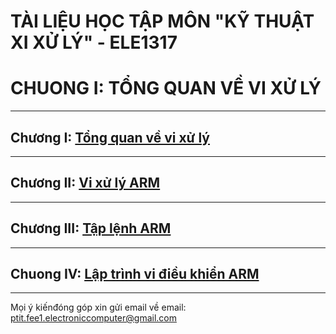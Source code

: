 # TÀI LIỆU HỌC TẬP MÔN "KỸ THUẬT XI XỬ LÝ" - ELE1317
# CHUONG I: TỔNG QUAN VỀ VI XỬ LÝ
----------------------------------------------------------------
## Chương I: [Tổng quan về vi xử lý](./Chapter%201/README.md)

----------------------------------------------------------------
## Chương II: [Vi xử lý ARM](./Chapter%202/README.md)

----------------------------------------------------------------
## Chương III: [Tập lệnh ARM](./Chapter%203/README.md)

----------------------------------------------------------------
## Chuong IV: [Lập trình vi điều khiển ARM](./Chapter%204/README.md)
----------------------------------------------------------------
Mọi ý kiếnđóng góp xin gửi email về email: ptit.fee1.electroniccomputer@gmail.com